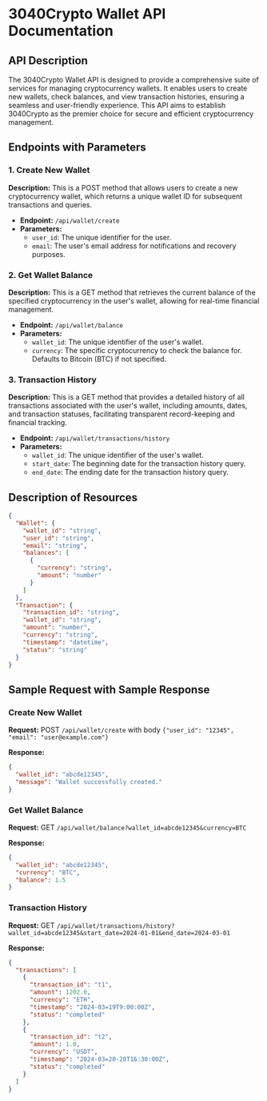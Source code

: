# 3040Crypto Wallet API Documentation

## API Description

The 3040Crypto Wallet API is designed to provide a comprehensive suite of services for managing cryptocurrency wallets. It enables users to create new wallets, check balances, and view transaction histories, ensuring a seamless and user-friendly experience. This API aims to establish 3040Crypto as the premier choice for secure and efficient cryptocurrency management.

## Endpoints with Parameters

### 1. Create New Wallet
**Description:** This is a POST method that allows users to create a new cryptocurrency wallet, which returns a unique wallet ID for subsequent transactions and queries.
- **Endpoint:** `/api/wallet/create`
- **Parameters:**
  - `user_id`: The unique identifier for the user.
  - `email`: The user's email address for notifications and recovery purposes.

### 2. Get Wallet Balance
**Description:** This is a GET method that retrieves the current balance of the specified cryptocurrency in the user's wallet, allowing for real-time financial management.
- **Endpoint:** `/api/wallet/balance`
- **Parameters:**
  - `wallet_id`: The unique identifier of the user's wallet.
  - `currency`: The specific cryptocurrency to check the balance for. Defaults to Bitcoin (BTC) if not specified.

### 3. Transaction History
**Description:** This is a GET method that provides a detailed history of all transactions associated with the user's wallet, including amounts, dates, and transaction statuses, facilitating transparent record-keeping and financial tracking.
- **Endpoint:** `/api/wallet/transactions/history`
- **Parameters:**
  - `wallet_id`: The unique identifier of the user's wallet.
  - `start_date`: The beginning date for the transaction history query.
  - `end_date`: The ending date for the transaction history query.

## Description of Resources

```json
{
  "Wallet": {
    "wallet_id": "string",
    "user_id": "string",
    "email": "string",
    "balances": [
      {
        "currency": "string",
        "amount": "number"
      }
    ]
  },
  "Transaction": {
    "transaction_id": "string",
    "wallet_id": "string",
    "amount": "number",
    "currency": "string",
    "timestamp": "datetime",
    "status": "string"
  }
}
```

## Sample Request with Sample Response

### Create New Wallet
**Request:** POST `/api/wallet/create` with body `{"user_id": "12345", "email": "user@example.com"}`

**Response:**

```json
{
  "wallet_id": "abcde12345",
  "message": "Wallet successfully created."
}
```

### Get Wallet Balance
**Request:** GET `/api/wallet/balance?wallet_id=abcde12345&currency=BTC`

**Response:**

```json
{
  "wallet_id": "abcde12345",
  "currency": "BTC",
  "balance": 1.5
}
```

### Transaction History
**Request:** GET `/api/wallet/transactions/history?wallet_id=abcde12345&start_date=2024-01-01&end_date=2024-03-01`

**Response:**

```json
{
  "transactions": [
    {
      "transaction_id": "t1",
      "amount": 1202.0,
      "currency": "ETH",
      "timestamp": "2024-03=19T9:00:00Z",
      "status": "completed"
    },
    {
      "transaction_id": "t2",
      "amount": 1.0,
      "currency": "USDT",
      "timestamp": "2024-03=20-20T16:30:00Z",
      "status": "completed"
    }
  ]
}
```
